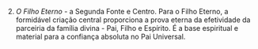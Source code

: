 2. *O Filho Eterno* - a Segunda Fonte e Centro. Para o Filho Eterno, a formidável criação central proporciona a prova eterna da efetividade da parceiria da família divina - Pai, Filho e Espírito. É a base espiritual e material para a confiança absoluta no Pai Universal.